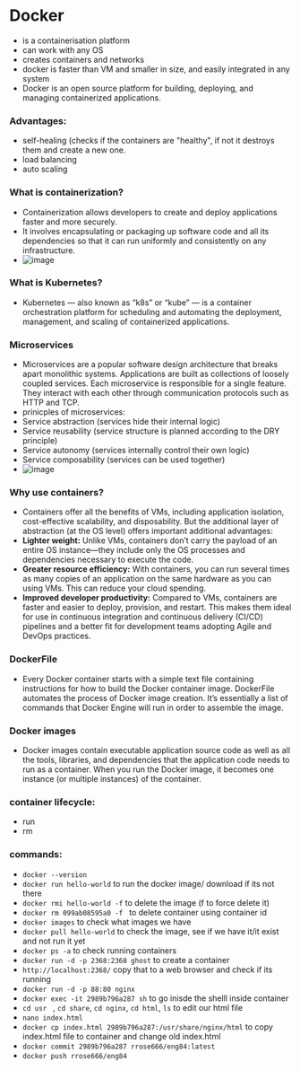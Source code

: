 # Docker
- is a containerisation platform
- can work with any OS
- creates containers and networks
- docker is faster than VM and smaller in size, and easily integrated in any system
- Docker is an open source platform for building, deploying, and managing containerized applications.

### Advantages:
- self-healing (checks if the containers are "healthy", if not it destroys them and create a new one. 
- load balancing
- auto scaling

### What is containerization?
- Containerization allows developers to create and deploy applications faster and more securely.
-  It involves encapsulating or packaging up software code and all its dependencies so that it can run uniformly and consistently on any infrastructure. 
-  ![image](https://user-images.githubusercontent.com/47173937/118474817-64de3080-b703-11eb-94d6-fe07aaf500ec.png)


### What is Kubernetes?
- Kubernetes — also known as “k8s” or “kube” — is a container orchestration platform for scheduling and automating the deployment, management, and scaling of containerized applications.

### Microservices
- Microservices are a popular software design architecture that breaks apart monolithic systems. Applications are built as collections of loosely coupled services. Each microservice is responsible for a single feature. They interact with each other through communication protocols such as HTTP and TCP.
- prinicples of microservices: 
- Service abstraction (services hide their internal logic)
- Service reusability (service structure is planned according to the DRY principle)
- Service autonomy (services internally control their own logic)
- Service composability (services can be used together)
- ![image](https://user-images.githubusercontent.com/47173937/118474384-e97c7f00-b702-11eb-8331-e4124d4673e3.png)


### Why use containers?
- Containers offer all the benefits of VMs, including application isolation, cost-effective scalability, and disposability. But the additional layer of abstraction (at the OS level) offers important additional advantages:
- **Lighter weight:** Unlike VMs, containers don’t carry the payload of an entire OS instance—they include only the OS processes and dependencies necessary to execute the code.
- **Greater resource efficiency:** With containers, you can run several times as many copies of an application on the same hardware as you can using VMs. This can reduce your cloud spending.
- **Improved developer productivity:** Compared to VMs, containers are faster and easier to deploy, provision, and restart. This makes them ideal for use in continuous integration and continuous delivery (CI/CD) pipelines and a better fit for development teams adopting Agile and DevOps practices.


### DockerFile
- Every Docker container starts with a simple text file containing instructions for how to build the Docker container image. DockerFile automates the process of Docker image creation. It’s essentially a list of commands that Docker Engine will run in order to assemble the image.

### Docker images
- Docker images contain executable application source code as well as all the tools, libraries, and dependencies that the application code needs to run as a container. When you run the Docker image, it becomes one instance (or multiple instances) of the container.

### container lifecycle:

- run
- rm

### commands:
- `docker --version`
- `docker run hello-world` to run the docker image/ download if its not there
- `docker rmi hello-world -f` to delete the image (f to force delete it)
- `docker rm 099ab08595a0 -f ` to delete container using container id
- `docker images` to check what images we have
- `docker pull hello-world` to check the image, see if we have it/it exist and not run it yet
- `docker ps -a` to check running containers
- `docker run -d -p 2368:2368 ghost` to create a container
- `http://localhost:2368/` copy that to a web browser and check if its running
- `docker run -d -p 88:80 nginx`
- `docker exec -it 2989b796a287 sh` to go inisde the shelll inside container
- `cd usr ` , `cd share`, `cd nginx`, `cd html`, `ls` to edit our html file
- `nano index.html`
- `docker cp index.html 2989b796a287:/usr/share/nginx/html` to copy index.html file to container and change old index.html
- `docker commit 2989b796a287 rrose666/eng84:latest`
- `docker push rrose666/eng84`





